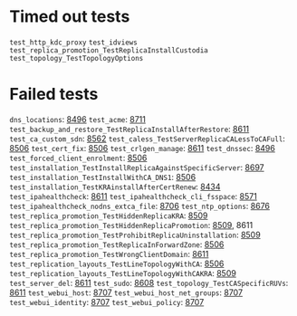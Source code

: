 # Timed out tests
`test_http_kdc_proxy`
`test_idviews`
`test_replica_promotion_TestReplicaInstallCustodia`
`test_topology_TestTopologyOptions`

# Failed tests
`dns_locations`: [8496](https://pagure.io/freeipa/issue/8496)
`test_acme`: [8711](https://pagure.io/freeipa/issue/8711)
`test_backup_and_restore_TestReplicaInstallAfterRestore`: [8611](https://pagure.io/freeipa/issue/8611)
`test_ca_custom_sdn`: [8562](https://pagure.io/freeipa/issue/8562)
`test_caless_TestServerReplicaCALessToCAFull`: [8506](https://pagure.io/freeipa/issue/8506)
`test_cert_fix`: [8506](https://pagure.io/freeipa/issue/8506)
`test_crlgen_manage`: [8611](https://pagure.io/freeipa/issue/8611) 
`test_dnssec`: [8496](https://pagure.io/freeipa/issue/8496)
`test_forced_client_enrolment`: [8506](https://pagure.io/freeipa/issue/8506)
`test_installation_TestInstallReplicaAgainstSpecificServer`: [8697](https://pagure.io/freeipa/issue/8697)
`test_installation_TestInstallWithCA_DNS1`: [8506](https://pagure.io/freeipa/issue/8506)
`test_installation_TestKRAinstallAfterCertRenew`: [8434](https://pagure.io/freeipa/issue/8434)
`test_ipahealthcheck`: [8611](https://pagure.io/freeipa/issue/8611)
`test_ipahealthcheck_cli_fsspace`: [8571](https://pagure.io/freeipa/issue/8571)
`test_ipahealthcheck_nodns_extca_file`: [8706](https://pagure.io/freeipa/issue/8706) 
`test_ntp_options`: [8676](https://pagure.io/freeipa/issue/8676)
`test_replica_promotion_TestHiddenReplicaKRA`: [8509](https://pagure.io/freeipa/issue/8509)
`test_replica_promotion_TestHiddenReplicaPromotion`: [8509](https://pagure.io/freeipa/issue/8509), 8611
`test_replica_promotion_TestProhibitReplicaUninstallation`: [8509](https://pagure.io/freeipa/issue/8509)
`test_replica_promotion_TestReplicaInForwardZone`: [8506](https://pagure.io/freeipa/issue/8506)
`test_replica_promotion_TestWrongClientDomain`: [8611](https://pagure.io/freeipa/issue/8611)
`test_replication_layouts_TestLineTopologyWithCA`: [8506](https://pagure.io/freeipa/issue/8506)
`test_replication_layouts_TestLineTopologyWithCAKRA`: [8509](https://pagure.io/freeipa/issue/8509)
`test_server_del`: [8611](https://pagure.io/freeipa/issue/8611)
`test_sudo`: [8608](https://pagure.io/freeipa/issue/8608)
`test_topology_TestCASpecificRUVs`: [8611](https://pagure.io/freeipa/issue/8611)
`test_webui_host`: [8707](https://pagure.io/freeipa/issue/8707)
`test_webui_host_net_groups`: [8707](https://pagure.io/freeipa/issue/8707)
`test_webui_identity`: [8707](https://pagure.io/freeipa/issue/8707)
`test_webui_policy`: [8707](https://pagure.io/freeipa/issue/8707)
